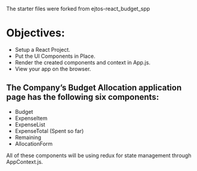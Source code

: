 The starter files were forked from ejtos-react_budget_spp
# Objectives:

+ Setup a React Project.
+ Put the UI Components in Place.
+ Render the created components and context in App.js.
+ View your app on the browser.

## The Company’s Budget Allocation application page has the following six components:

+ Budget
+ ExpenseItem
+ ExpenseList
+ ExpenseTotal (Spent so far)
+ Remaining
+ AllocationForm

All of these components will be using redux for state management through AppContext.js.
